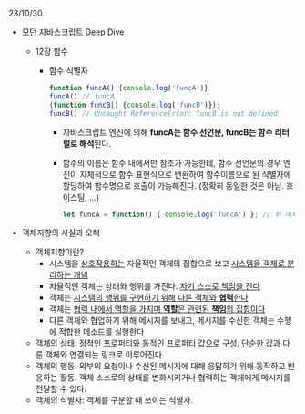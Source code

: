 23/10/30

- 모던 자바스크립트 Deep Dive

  - 12장 함수

    - 함수 식별자

      ```javascript
      function funcA() {console.log('funcA')}
      funcA() // funcA
      (function funcB() {console.log('funcB')});
      funcB() // Uncaught ReferenceError: funcB is not defined
      ```

      - 자바스크립트 엔진에 의해 **funcA는 함수 선언문, funcB는 함수 리터럴로 해석**된다.

      - 함수의 이름은 함수 내에서만 참조가 가능한데,
        함수 선언문의 경우 엔진이 자체적으로 함수 표현식으로 변환하여 함수이름으로 된 식별자에 할당하여 함수명으로 호출이 가능해진다. (정확히 동일한 것은 아님. 호이스팅, ...)

        ```javascript
        let funcA = function() { console.log('funcA') }; // 위 예제와 유사
        ```

- 객체지향의 사실과 오해

  - 객체지향이란?
    - 시스템을 <u>상호작용하는</u> 자율적인 객체의 집합으로 보고 <u>시스템을 객체로 분리하는 개념</u>
    - 자율적인 객체는 상태와 행위를 가진다. <u>자기 스스로 책임을 진다</u>
    - 객체는 <u>시스템의 행위를 구현하기 위해 다른 객체와 **협력**한다</u>
    - 객체는 <u>협력 내에서 역할을 가지며 **역할**은 관련된 **책임**의 집합이다</u>
    - 다른 객체와 협업하기 위해 메시지를 보내고, 메시지를 수신한 객체는 수행에 적합한 메소드를 실행한다
  - 객체의 상태: 정적인 프로퍼티와 동적인 프로퍼티 값으로 구성. 단순한 값과 다른 객체와 연결되는 링크로 이루어진다.
  - 객체의 행동: 외부의 요청이나 수신된 메시지에 대해 응답하기 위해 동작하고 반응하는 활동. 객체 스스로의 상태를 변화시키거나 협력하는 객체에게 메시지를 전달할 수 있다.
  - 객체의 식별자: 객체를 구분할 때 쓰이는 식별자.

